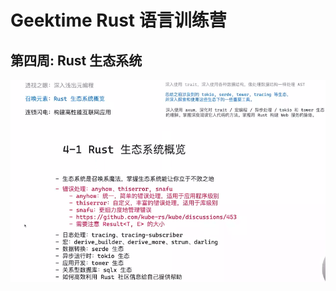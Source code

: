 # Geektime Rust 语言训练营

## 第四周: Rust 生态系统

![image-20250110122623768](assets/image-20250110122623768.png)
